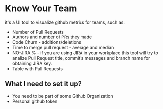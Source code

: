 # Know Your Team
it's a UI tool to visualize github metrics for teams, such as:
- Number of Pull Requests
- Authors and number of PRs they made
- Code Churn - additions/deletions
- Time to merge pull request - average and median
- NO-JIRA % - if you are using JIRA in your workplace this tool will try to analize Pull Request title, commit's messages and branch name for obtaining JIRA key.
- Table with Pull Requests

## What I need to set it up?
- You need to be part of some Github Organization
- Personal github token
